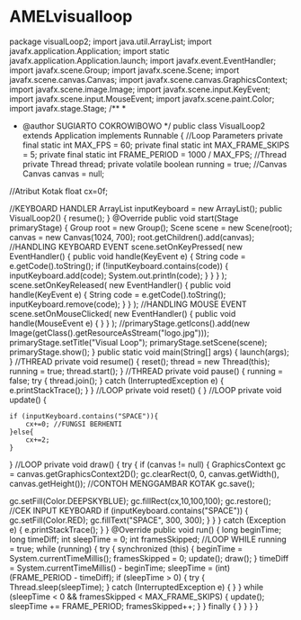 # AMELvisualloop

package visualLoop2;
import java.util.ArrayList;
import javafx.application.Application;
import static javafx.application.Application.launch;
import javafx.event.EventHandler;
import javafx.scene.Group;
import javafx.scene.Scene;
import javafx.scene.canvas.Canvas;
import javafx.scene.canvas.GraphicsContext;
import javafx.scene.image.Image;
import javafx.scene.input.KeyEvent;
import javafx.scene.input.MouseEvent;
import javafx.scene.paint.Color;
import javafx.stage.Stage;
/**
*
* @author SUGIARTO COKROWIBOWO
*/
public class VisualLoop2 extends Application implements Runnable {
//Loop Parameters
private final static int MAX_FPS = 60;
private final static int MAX_FRAME_SKIPS = 5;
private final static int FRAME_PERIOD = 1000 / MAX_FPS;
//Thread
private Thread thread;
private volatile boolean running = true;
//Canvas
Canvas canvas = null;

//Atribut Kotak
float cx=0f;


//KEYBOARD HANDLER
ArrayList<String> inputKeyboard = new ArrayList<String>();
public VisualLoop2() {
resume();
}
@Override
public void start(Stage primaryStage) {
Group root = new Group();
Scene scene = new Scene(root);
canvas = new Canvas(1024, 700);
root.getChildren().add(canvas);
//HANDLING KEYBOARD EVENT
scene.setOnKeyPressed(
new EventHandler<KeyEvent>() {
public void handle(KeyEvent e) {
String code = e.getCode().toString();
if (!inputKeyboard.contains(code)) {
inputKeyboard.add(code);
System.out.println(code);
}
}
}
);
scene.setOnKeyReleased(
new EventHandler<KeyEvent>() {
public void handle(KeyEvent e) {
String code = e.getCode().toString();
inputKeyboard.remove(code);
}
}
);
//HANDLING MOUSE EVENT
scene.setOnMouseClicked(
new EventHandler<MouseEvent>() {
public void handle(MouseEvent e) {
}
}
);
//primaryStage.getIcons().add(new Image(getClass().getResourceAsStream("logo.jpg")));
primaryStage.setTitle("Visual Loop");
primaryStage.setScene(scene);
primaryStage.show();
}
public static void main(String[] args) {
launch(args);
}
//THREAD
private void resume() {
reset();
thread = new Thread(this);
running = true;
thread.start();
}
//THREAD
private void pause() {
running = false;
try {
thread.join();
} catch (InterruptedException e) {
e.printStackTrace();
}
}
//LOOP
private void reset() {
}
//LOOP
private void update() { 
        
    if (inputKeyboard.contains("SPACE")){
        cx+=0; //FUNGSI BERHENTI
    }else{
        cx+=2;
    }
   
}
//LOOP
private void draw() {
try {
if (canvas != null) {
GraphicsContext gc = canvas.getGraphicsContext2D();
gc.clearRect(0, 0, canvas.getWidth(), canvas.getHeight());
//CONTOH MENGGAMBAR KOTAK
gc.save();


gc.setFill(Color.DEEPSKYBLUE);
gc.fillRect(cx,10,100,100);
gc.restore();
//CEK INPUT KEYBOARD
if (inputKeyboard.contains("SPACE")) {
gc.setFill(Color.RED);
gc.fillText("SPACE", 300, 300);
}
}
} catch (Exception e) {
e.printStackTrace();
}
}
@Override
public void run() {
long beginTime;
long timeDiff;
int sleepTime = 0;
int framesSkipped;
//LOOP WHILE running = true;
while (running) {
try {
synchronized (this) {
beginTime = System.currentTimeMillis();
framesSkipped = 0;
update();
draw();
}
timeDiff = System.currentTimeMillis() - beginTime;
sleepTime = (int) (FRAME_PERIOD - timeDiff);
if (sleepTime > 0) {
try {
Thread.sleep(sleepTime);
} catch (InterruptedException e) {
}
}
while (sleepTime < 0 && framesSkipped < MAX_FRAME_SKIPS) {
update();
sleepTime += FRAME_PERIOD;
framesSkipped++;
}
} finally {
}
}
}
}
